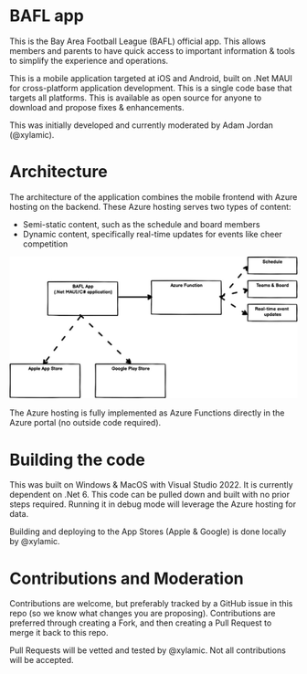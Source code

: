 # BAFL app

This is the Bay Area Football League (BAFL) official app. This allows members and parents to have quick access to important information & tools to simplify the experience and operations.

This is a mobile application targeted at iOS and Android, built on .Net MAUI for cross-platform application development. This is a single code base that targets all platforms. This is available as open source for anyone to download and propose fixes & enhancements.

This was initially developed and currently moderated by Adam Jordan (@xylamic).

# Architecture

The architecture of the application combines the mobile frontend with Azure hosting on the backend. These Azure hosting serves two types of content:

- Semi-static content, such as the schedule and board members
- Dynamic content, specifically real-time updates for events like cheer competition

![Architecture](docs/Architecture.jpg)

The Azure hosting is fully implemented as Azure Functions directly in the Azure portal (no outside code required).

# Building the code

This was built on Windows & MacOS with Visual Studio 2022. It is currently dependent on .Net 6. This code can be pulled down and built with no prior steps required. Running it in debug mode will leverage the Azure hosting for data.

Building and deploying to the App Stores (Apple & Google) is done locally by @xylamic.

# Contributions and Moderation

Contributions are welcome, but preferably tracked by a GitHub issue in this repo (so we know what changes you are proposing). Contributions are preferred through creating a Fork, and then creating a Pull Request to merge it back to this repo.

Pull Requests will be vetted and tested by @xylamic. Not all contributions will be accepted.
